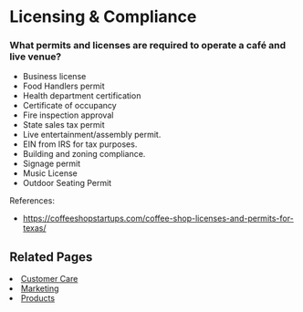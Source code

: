 # Licensing & Compliance

### What permits and licenses are required to operate a café and live venue?
- Business license
- Food Handlers permit
- Health department certification
- Certificate of occupancy
- Fire inspection approval
- State sales tax permit
- Live entertainment/assembly permit.
- EIN from IRS for tax purposes.
- Building and zoning compliance.
- Signage permit
- Music License
- Outdoor Seating Permit

References: 
- https://coffeeshopstartups.com/coffee-shop-licenses-and-permits-for-texas/ 


## Related Pages
<li><a href="customers/about.md">Customer Care</a></li>
<li><a href="marketing/about.md">Marketing</a></li>
<li><a href="product/about.md">Products</a></li>


